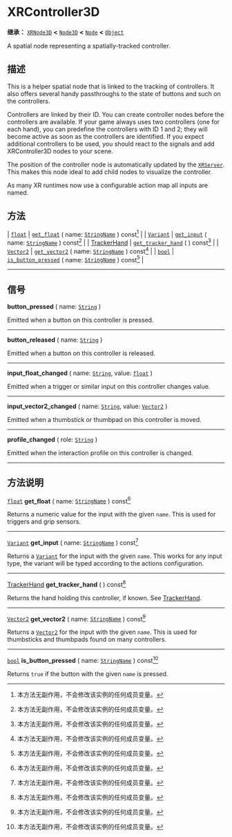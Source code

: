 <!-- ⚠ 请勿编辑本文件 ⚠ -->
<!-- 本文档使用脚本从 WeDot 引擎源码仓库生成。 -->
<!-- 生成脚本：https://github.com/WeDot-Engine/WeDot/tree/4.3/doc/tools/make_md.py； -->
<!-- 原文件：https://github.com/WeDot-Engine/WeDot/tree/4.3/doc/classes/XRController3D.xml。 -->

<div id="_class_xrcontroller3d"></div>

# XRController3D

**继承：** [`XRNode3D`](class_xrnode3d.md) **<** [`Node3D`](class_node3d.md) **<** [`Node`](class_node.md) **<** [`Object`](class_object.md)

A spatial node representing a spatially-tracked controller.

## 描述

This is a helper spatial node that is linked to the tracking of controllers. It also offers several handy passthroughs to the state of buttons and such on the controllers.

Controllers are linked by their ID. You can create controller nodes before the controllers are available. If your game always uses two controllers (one for each hand), you can predefine the controllers with ID 1 and 2; they will become active as soon as the controllers are identified. If you expect additional controllers to be used, you should react to the signals and add XRController3D nodes to your scene.

The position of the controller node is automatically updated by the [`XRServer`](class_xrserver.md). This makes this node ideal to add child nodes to visualize the controller.

As many XR runtimes now use a configurable action map all inputs are named.

## 方法

| [`float`](class_float.md)                            | [`get_float`](#class_xrcontroller3d_method_get_float) ( name: [`StringName`](class_stringname.md) ) const[^const]                 |
| [`Variant`](class_variant.md)                        | [`get_input`](#class_xrcontroller3d_method_get_input) ( name: [`StringName`](class_stringname.md) ) const[^const]                 |
| [TrackerHand](#enum_xrpositionaltracker_trackerhand) | [`get_tracker_hand`](#class_xrcontroller3d_method_get_tracker_hand) ( ) const[^const]                                             |
| [`Vector2`](class_vector2.md)                        | [`get_vector2`](#class_xrcontroller3d_method_get_vector2) ( name: [`StringName`](class_stringname.md) ) const[^const]             |
| [`bool`](class_bool.md)                              | [`is_button_pressed`](#class_xrcontroller3d_method_is_button_pressed) ( name: [`StringName`](class_stringname.md) ) const[^const] |

<!-- rst-class:: classref-section-separator -->

---

## 信号

<div id="_class_class_xrcontroller3d_signal_button_pressed"></div>

**button_pressed** ( name: [`String`](class_string.md) ) <div id="class_xrcontroller3d_signal_button_pressed"></div>

Emitted when a button on this controller is pressed.

<!-- rst-class:: classref-item-separator -->

---

<div id="_class_class_xrcontroller3d_signal_button_released"></div>

**button_released** ( name: [`String`](class_string.md) ) <div id="class_xrcontroller3d_signal_button_released"></div>

Emitted when a button on this controller is released.

<!-- rst-class:: classref-item-separator -->

---

<div id="_class_class_xrcontroller3d_signal_input_float_changed"></div>

**input_float_changed** ( name: [`String`](class_string.md), value: [`float`](class_float.md) ) <div id="class_xrcontroller3d_signal_input_float_changed"></div>

Emitted when a trigger or similar input on this controller changes value.

<!-- rst-class:: classref-item-separator -->

---

<div id="_class_class_xrcontroller3d_signal_input_vector2_changed"></div>

**input_vector2_changed** ( name: [`String`](class_string.md), value: [`Vector2`](class_vector2.md) ) <div id="class_xrcontroller3d_signal_input_vector2_changed"></div>

Emitted when a thumbstick or thumbpad on this controller is moved.

<!-- rst-class:: classref-item-separator -->

---

<div id="_class_class_xrcontroller3d_signal_profile_changed"></div>

**profile_changed** ( role: [`String`](class_string.md) ) <div id="class_xrcontroller3d_signal_profile_changed"></div>

Emitted when the interaction profile on this controller is changed.

<!-- rst-class:: classref-section-separator -->

---

## 方法说明

<div id="_class_xrcontroller3d_method_get_float"></div>

[`float`](class_float.md) **get_float** ( name: [`StringName`](class_stringname.md) ) const[^const]<div id="class_xrcontroller3d_method_get_float"></div>

Returns a numeric value for the input with the given `name`. This is used for triggers and grip sensors.

<!-- rst-class:: classref-item-separator -->

---

<div id="_class_xrcontroller3d_method_get_input"></div>

[`Variant`](class_variant.md) **get_input** ( name: [`StringName`](class_stringname.md) ) const[^const]<div id="class_xrcontroller3d_method_get_input"></div>

Returns a [`Variant`](class_variant.md) for the input with the given `name`. This works for any input type, the variant will be typed according to the actions configuration.

<!-- rst-class:: classref-item-separator -->

---

<div id="_class_xrcontroller3d_method_get_tracker_hand"></div>

[TrackerHand](#enum_xrpositionaltracker_trackerhand) **get_tracker_hand** ( ) const[^const]<div id="class_xrcontroller3d_method_get_tracker_hand"></div>

Returns the hand holding this controller, if known. See [TrackerHand](#enum_xrpositionaltracker_trackerhand).

<!-- rst-class:: classref-item-separator -->

---

<div id="_class_xrcontroller3d_method_get_vector2"></div>

[`Vector2`](class_vector2.md) **get_vector2** ( name: [`StringName`](class_stringname.md) ) const[^const]<div id="class_xrcontroller3d_method_get_vector2"></div>

Returns a [`Vector2`](class_vector2.md) for the input with the given `name`. This is used for thumbsticks and thumbpads found on many controllers.

<!-- rst-class:: classref-item-separator -->

---

<div id="_class_xrcontroller3d_method_is_button_pressed"></div>

[`bool`](class_bool.md) **is_button_pressed** ( name: [`StringName`](class_stringname.md) ) const[^const]<div id="class_xrcontroller3d_method_is_button_pressed"></div>

Returns `true` if the button with the given `name` is pressed.

[^virtual]: 本方法通常需要用户覆盖才能生效。
[^const]: 本方法无副作用，不会修改该实例的任何成员变量。
[^vararg]: 本方法除了能接受在此处描述的参数外，还能够继续接受任意数量的参数。
[^constructor]: 本方法用于构造某个类型。
[^static]: 调用本方法无需实例，可直接使用类名进行调用。
[^operator]: 本方法描述的是使用本类型作为左操作数的有效运算符。
[^bitfield]: 这个值是由下列位标志构成位掩码的整数。
[^void]: 无返回值。
